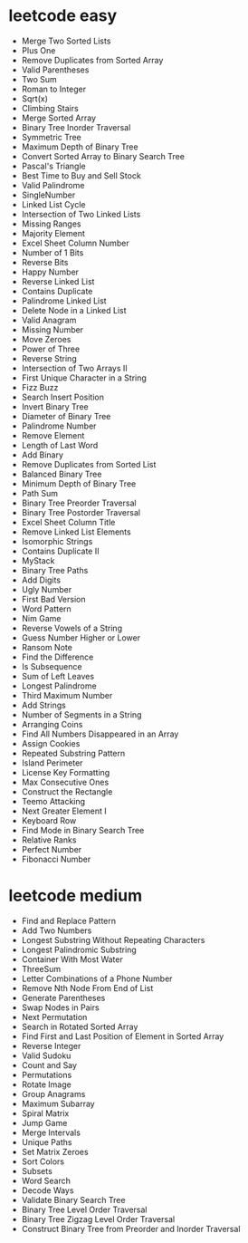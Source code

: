 # leetcode easy

- Merge Two Sorted Lists
- Plus One
- Remove Duplicates from Sorted Array
- Valid Parentheses
- Two Sum
- Roman to Integer
- Sqrt(x)
- Climbing Stairs
- Merge Sorted Array
- Binary Tree Inorder Traversal
- Symmetric Tree
- Maximum Depth of Binary Tree
- Convert Sorted Array to Binary Search Tree
- Pascal's Triangle
- Best Time to Buy and Sell Stock
- Valid Palindrome
- SingleNumber
- Linked List Cycle
- Intersection of Two Linked Lists
- Missing Ranges
- Majority Element
- Excel Sheet Column Number
- Number of 1 Bits
- Reverse Bits
- Happy Number
- Reverse Linked List
- Contains Duplicate
- Palindrome Linked List
- Delete Node in a Linked List
- Valid Anagram
- Missing Number
- Move Zeroes
- Power of Three
- Reverse String
- Intersection of Two Arrays II
- First Unique Character in a String
- Fizz Buzz
- Search Insert Position
- Invert Binary Tree
- Diameter of Binary Tree
- Palindrome Number
- Remove Element
- Length of Last Word
- Add Binary
- Remove Duplicates from Sorted List
- Balanced Binary Tree
- Minimum Depth of Binary Tree
- Path Sum
- Binary Tree Preorder Traversal
- Binary Tree Postorder Traversal
- Excel Sheet Column Title
- Remove Linked List Elements
- Isomorphic Strings
- Contains Duplicate II
- MyStack
- Binary Tree Paths
- Add Digits
- Ugly Number
- First Bad Version
- Word Pattern
- Nim Game
- Reverse Vowels of a String
- Guess Number Higher or Lower
- Ransom Note
- Find the Difference
- Is Subsequence
- Sum of Left Leaves
- Longest Palindrome
- Third Maximum Number
- Add Strings
- Number of Segments in a String
- Arranging Coins
- Find All Numbers Disappeared in an Array
- Assign Cookies
- Repeated Substring Pattern
- Island Perimeter
- License Key Formatting
- Max Consecutive Ones
- Construct the Rectangle
- Teemo Attacking
- Next Greater Element I
- Keyboard Row
- Find Mode in Binary Search Tree
- Relative Ranks
- Perfect Number
- Fibonacci Number

# leetcode medium

- Find and Replace Pattern
- Add Two Numbers
- Longest Substring Without Repeating Characters
- Longest Palindromic Substring
- Container With Most Water
- ThreeSum
- Letter Combinations of a Phone Number
- Remove Nth Node From End of List
- Generate Parentheses
- Swap Nodes in Pairs
- Next Permutation
- Search in Rotated Sorted Array
- Find First and Last Position of Element in Sorted Array
- Reverse Integer
- Valid Sudoku
- Count and Say
- Permutations
- Rotate Image
- Group Anagrams
- Maximum Subarray
- Spiral Matrix
- Jump Game
- Merge Intervals
- Unique Paths
- Set Matrix Zeroes
- Sort Colors
- Subsets
- Word Search
- Decode Ways
- Validate Binary Search Tree
- Binary Tree Level Order Traversal
- Binary Tree Zigzag Level Order Traversal
- Construct Binary Tree from Preorder and Inorder Traversal
